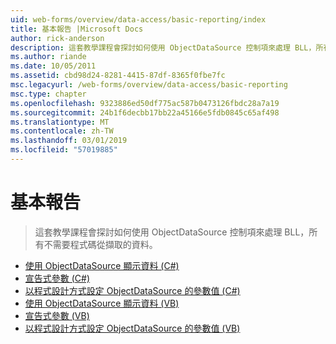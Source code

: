 ```yaml
---
uid: web-forms/overview/data-access/basic-reporting/index
title: 基本報告 |Microsoft Docs
author: rick-anderson
description: 這套教學課程會探討如何使用 ObjectDataSource 控制項來處理 BLL，所有不需要程式碼從擷取的資料。
ms.author: riande
ms.date: 10/05/2011
ms.assetid: cbd98d24-8281-4415-87df-8365f0fbe7fc
msc.legacyurl: /web-forms/overview/data-access/basic-reporting
msc.type: chapter
ms.openlocfilehash: 9323886ed50df775ac587b0473126fbdc28a7a19
ms.sourcegitcommit: 24b1f6decbb17bb22a45166e5fdb0845c65af498
ms.translationtype: MT
ms.contentlocale: zh-TW
ms.lasthandoff: 03/01/2019
ms.locfileid: "57019885"
---
```

<a name="basic-reporting"></a>基本報告
====================
> 這套教學課程會探討如何使用 ObjectDataSource 控制項來處理 BLL，所有不需要程式碼從擷取的資料。


- [使用 ObjectDataSource 顯示資料 (C#)](displaying-data-with-the-objectdatasource-cs.md)
- [宣告式參數 (C#)](declarative-parameters-cs.md)
- [以程式設計方式設定 ObjectDataSource 的參數值 (C#)](programmatically-setting-the-objectdatasource-s-parameter-values-cs.md)
- [使用 ObjectDataSource 顯示資料 (VB)](displaying-data-with-the-objectdatasource-vb.md)
- [宣告式參數 (VB)](declarative-parameters-vb.md)
- [以程式設計方式設定 ObjectDataSource 的參數值 (VB)](programmatically-setting-the-objectdatasource-s-parameter-values-vb.md)
